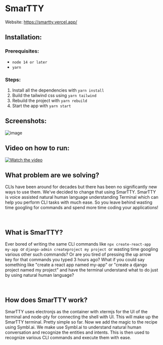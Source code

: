 # SmarTTY

Website: https://smartty.vercel.app/

## Installation:

### Prerequisites:
- `node 14 or later`
- `yarn`

### Steps:

1. Install all the dependencies with `yarn install`
2. Build the tailwind css using `yarn tailwind`
3. Rebuild the project with `yarn rebuild`
4. Start the app with `yarn start`

## Screenshots:
![image](https://user-images.githubusercontent.com/74904820/163593893-92fab730-d81b-40ba-8f38-536352a6af50.png)


## Video on how to run:
[![Watch the video](https://i.imgur.com/vKb2F1B.png)](assets/howto.mkv)


## What problem are we solving?  

CLIs have been around for decades but there has been no significantly new ways to use them. We've decided to change that using SmarTTY. SmarTTY is voice assisted natural human language understanding Terminal which can help you perform CLI tasks with much ease. So you leave behind wasting time googling for commands and spend more time coding your applications!

<br>

## What is SmarTTY?  

Ever bored of writing the same CLI commands like `npx create-react-app my-app `or `django-admin createproject my project `or wasting time googling various other such commands? Or are you tired of pressing the up arrow key for that commands you typed 3 hours ago? What if you could say something like "create a react app named my-app" or "create a django project named my project" and have the terminal understand what to do just by using natural human language?

<br>

## How does SmarTTY work?  

SmarTTY uses electronjs as the container with xtermjs for the UI of the terminal and node-pty for connecting the shell with UI.
This will make up the SmarTTY terminal. Pretty simple so far. Now we add the magic to the recipe using Symbl.ai. We make use
Symbl.ai to understand natural human conversation and recognize the entities and intents. This is then used to recognize various CLI commands and execute them with ease.
